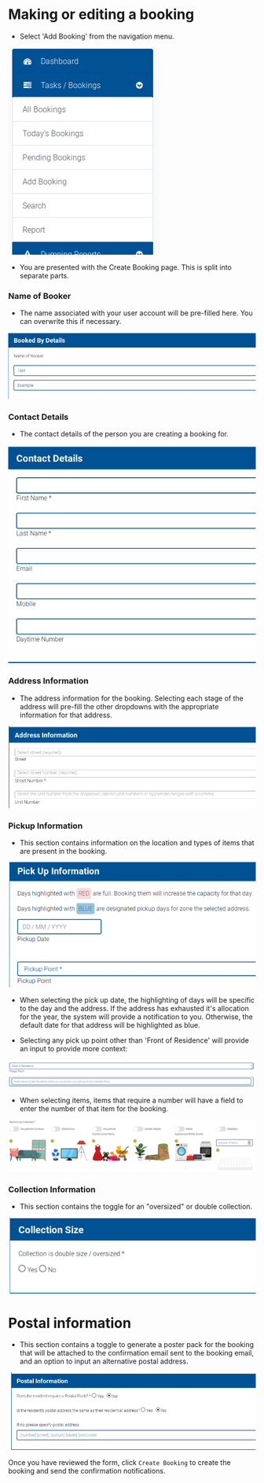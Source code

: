 # Making or editing a booking

- Select 'Add Booking' from the navigation menu.

![Add Booking](booking-1.png)

- You are presented with the Create Booking page. This is split into separate parts.

### Name of Booker
- The name associated with your user account will be pre-filled here. You can overwrite this if necessary.

![NameofBooker](booking-2.png)

### Contact Details
- The contact details of the person you are creating a booking for.

![contactdetails](booking-3.png)

### Address Information
- The address information for the booking. Selecting each stage of the address will pre-fill the other 
dropdowns with the appropriate information for that address.

![address](booking-4.png)

### Pickup Information
- This section contains information on the location and types of items that are present in the booking.

![pickups](booking-5.png)

- When selecting the pick up date, the highlighting of days will be specific to the day and the address. If the address has exhausted it's allocation for the year, the system will provide a notification to you.
 Otherwise, the default date for that address will be highlighted as blue.
 
- Selecting any pick up point other than 'Front of Residence' will provide an input to provide more context:

![point](booking-6.png)

- When selecting items, items that require a number will have a field to enter the number of that item for the booking.

![items](booking-7.png)

### Collection Information
- This section contains the toggle for an "oversized" or double collection.

![oversized](booking-8.png)

# Postal information
- This section contains a toggle to generate a poster pack for the booking that will be attached to the confirmation email sent to
 the booking email, and an option to input an alternative postal address.
 
 ![postal](booking-9.png)
 
Once you have reviewed the form, click `Create Booking` to create the booking and send the confirmation notifications.